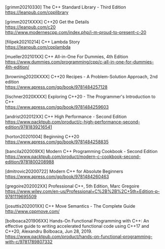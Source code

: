 [grimm20210330] The C++ Standard Library - Third Edition<br>
https://leanpub.com/cpplibrary

[grimm2021XXXX] C++20 Get the Details<br>
https://leanpub.com/c20<br>
http://www.modernescpp.com/index.php/i-m-proud-to-present-c-20

[filipek20210214] C++ Lambda Story<br>
https://leanpub.com/cpplambda

[mueller202101XX] C++ All-in-One For Dummies, 4th Edition<br>
https://www.dummies.com/programming/cpp/c-all-in-one-for-dummies-4th-edition/

[browning2020XXXX] C++20 Recipes - A Problem-Solution Approach, 2nd edition<br>
https://www.apress.com/gp/book/9781484257128

[lischner2020XXXX] Exploring C++20 - The Programmer's Introduction to C++<br>
https://www.apress.com/gp/book/9781484259603

[andrist202012XX] C++ High Performance - Second Edition<br>
https://www.packtpub.com/product/c-high-performance-second-edition/9781839216541

[horton20201004] Beginning C++20<br>
https://www.apress.com/gp/book/9781484258835

[bancila202009XX] Modern C++ Programming Cookbook - Second Edition<br>
https://www.packtpub.com/product/modern-c-cookbook-second-edition/9781800208988

[dmitrovic20200722] Modern C++ for Absolute Beginners<br>
https://www.apress.com/gp/book/9781484260463

[gregoire202002XX] Professional C++, 5th Edition, Marc Gregoire<br>
https://www.wiley.com/en-us/Professional+C%2B%2B%2C+5th+Edition-p-9781119695509

[josuttis202001XX] C++ Move Semantics - The Complete Guide<br>
http://www.cppmove.com/

[bolboaca201906XX] Hands-On Functional Programming with C++: An effective guide to writing accelerated functional code using C++17 and C++20, Alexandru Bolboaca, Jun 28, 2019.<br>
https://www.packtpub.com/product/hands-on-functional-programming-with-c/9781789807332
